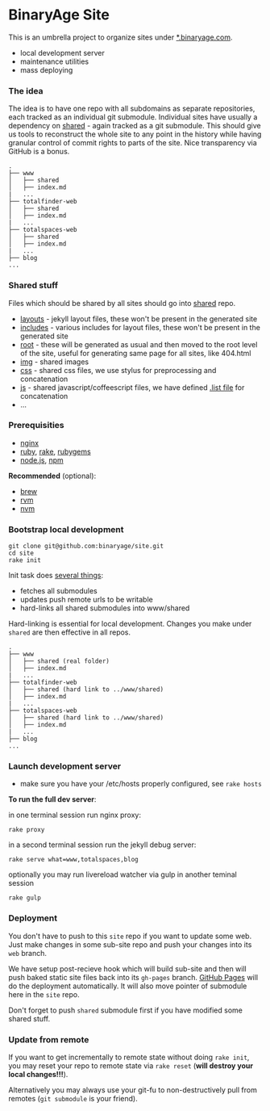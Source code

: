 # BinaryAge Site

This is an umbrella project to organize sites under [*.binaryage.com](http://www.binaryage.com).

  * local development server
  * maintenance utilities
  * mass deploying

### The idea

The idea is to have one repo with all subdomains as separate repositories, each tracked as an individual git submodule. Individual sites have usually a dependency on [shared](/binaryage/shared) - again tracked as a git submodule. This should give us tools to reconstruct the whole site to any point in the history while having granular control of commit rights to parts of the site. Nice transparency via GitHub is a bonus.

    .
    ├── www
    │   ├── shared
    │   ├── index.md
    |   ...
    ├── totalfinder-web
    │   ├── shared
    │   ├── index.md
    |   ...
    ├── totalspaces-web
    │   ├── shared
    │   ├── index.md
    |   ...
    ├── blog
    ...

### Shared stuff

Files which should be shared by all sites should go into [shared](/binaryage/shared) repo.

  * [layouts](https://github.com/binaryage/shared/tree/master/layouts) - jekyll layout files, these won't be present in the generated site
  * [includes](https://github.com/binaryage/shared/tree/master/includes) - various includes for layout files, these won't be present in the generated site
  * [root](https://github.com/binaryage/shared/tree/master/root) - these will be generated as usual and then moved to the root level of the site, useful for generating same page for all sites, like 404.html
  * [img](https://github.com/binaryage/shared/tree/master/img) - shared images
  * [css](https://github.com/binaryage/shared/tree/master/css) - shared css files, we use stylus for preprocessing and concatenation
  * [js](https://github.com/binaryage/shared/tree/master/js) - shared javascript/coffeescript files, we have defined [.list file](https://github.com/binaryage/shared/blob/master/js/code.list) for concatenation
  * ...

### Prerequisities

  * [nginx](http://nginx.org)
  * [ruby](http://www.ruby-lang.org), [rake](http://rake.rubyforge.org), [rubygems](http://rubygems.org)
  * [node.js](http://nodejs.org), [npm](http://npmjs.org)

**Recommended** (optional):

  * [brew](http://mxcl.github.com/homebrew)
  * [rvm](http://beginrescueend.com)
  * [nvm](https://github.com/creationix/nvm)

### Bootstrap local development

    git clone git@github.com:binaryage/site.git
    cd site
    rake init

Init task does [several things](https://github.com/binaryage/site/blob/master/rakefile):

  * fetches all submodules
  * updates push remote urls to be writable
  * hard-links all shared submodules into www/shared

Hard-linking is essential for local development. Changes you make under `shared` are then effective in all repos.

    .
    ├── www
    │   ├── shared (real folder)
    │   ├── index.md
    |   ...
    ├── totalfinder-web
    │   ├── shared (hard link to ../www/shared)
    │   ├── index.md
    |   ...
    ├── totalspaces-web
    │   ├── shared (hard link to ../www/shared)
    │   ├── index.md
    |   ...
    ├── blog
    ...


### Launch development server

  * make sure you have your /etc/hosts properly configured, see `rake hosts`

**To run the full dev server**:

in one terminal session run nginx proxy:

    rake proxy

in a second terminal session run the jekyll debug server:

    rake serve what=www,totalspaces,blog

optionally you may run livereload watcher via gulp in another teminal session

    rake gulp

### Deployment

You don't have to push to this `site` repo if you want to update some web. Just make changes in some sub-site repo and push your changes into its `web` branch.

We have setup post-recieve hook which will build sub-site and then will push baked static site files back into its `gh-pages` branch. [GitHub Pages](//pages.github.com) will do the deployment automatically. It will also move pointer of submodule here in the `site` repo.

Don't forget to push `shared` submodule first if you have modified some shared stuff.

### Update from remote

If you want to get incrementally to remote state without doing `rake init`, you may reset your repo to remote state via `rake reset` (**will destroy your local changes!!!**).

Alternatively you may always use your git-fu to non-destructively pull from remotes (`git submodule` is your friend).